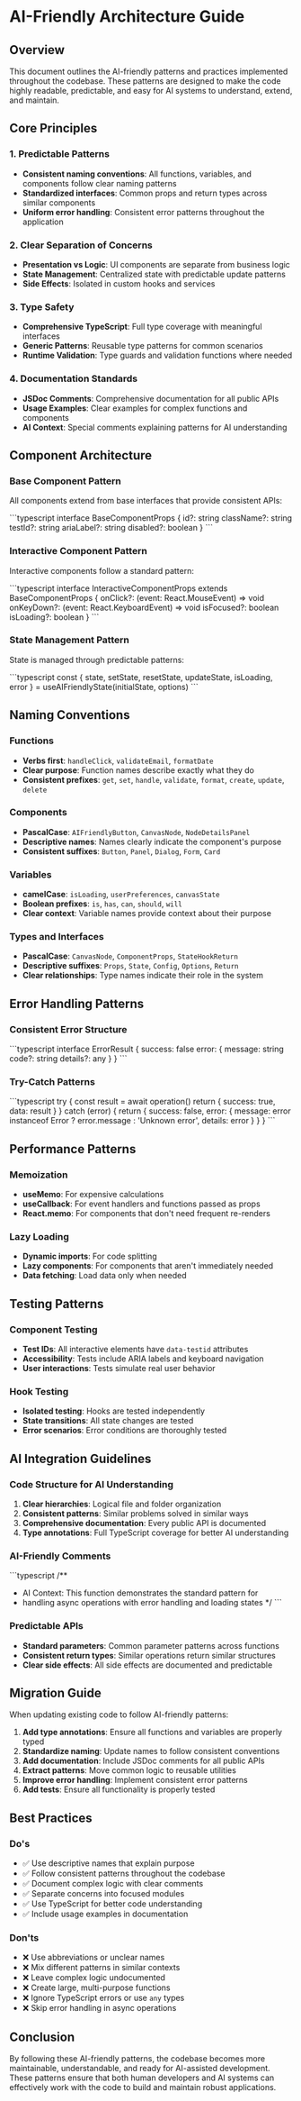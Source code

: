 # AI-Friendly Architecture Guide

## Overview

This document outlines the AI-friendly patterns and practices implemented throughout the codebase. These patterns are designed to make the code highly readable, predictable, and easy for AI systems to understand, extend, and maintain.

## Core Principles

### 1. Predictable Patterns
- **Consistent naming conventions**: All functions, variables, and components follow clear naming patterns
- **Standardized interfaces**: Common props and return types across similar components
- **Uniform error handling**: Consistent error patterns throughout the application

### 2. Clear Separation of Concerns
- **Presentation vs Logic**: UI components are separate from business logic
- **State Management**: Centralized state with predictable update patterns
- **Side Effects**: Isolated in custom hooks and services

### 3. Type Safety
- **Comprehensive TypeScript**: Full type coverage with meaningful interfaces
- **Generic Patterns**: Reusable type patterns for common scenarios
- **Runtime Validation**: Type guards and validation functions where needed

### 4. Documentation Standards
- **JSDoc Comments**: Comprehensive documentation for all public APIs
- **Usage Examples**: Clear examples for complex functions and components
- **AI Context**: Special comments explaining patterns for AI understanding

## Component Architecture

### Base Component Pattern

All components extend from base interfaces that provide consistent APIs:

\`\`\`typescript
interface BaseComponentProps {
  id?: string
  className?: string
  testId?: string
  ariaLabel?: string
  disabled?: boolean
}
\`\`\`

### Interactive Component Pattern

Interactive components follow a standard pattern:

\`\`\`typescript
interface InteractiveComponentProps extends BaseComponentProps {
  onClick?: (event: React.MouseEvent) => void
  onKeyDown?: (event: React.KeyboardEvent) => void
  isFocused?: boolean
  isLoading?: boolean
}
\`\`\`

### State Management Pattern

State is managed through predictable patterns:

\`\`\`typescript
const {
  state,
  setState,
  resetState,
  updateState,
  isLoading,
  error
} = useAIFriendlyState(initialState, options)
\`\`\`

## Naming Conventions

### Functions
- **Verbs first**: `handleClick`, `validateEmail`, `formatDate`
- **Clear purpose**: Function names describe exactly what they do
- **Consistent prefixes**: `get`, `set`, `handle`, `validate`, `format`, `create`, `update`, `delete`

### Components
- **PascalCase**: `AIFriendlyButton`, `CanvasNode`, `NodeDetailsPanel`
- **Descriptive names**: Names clearly indicate the component's purpose
- **Consistent suffixes**: `Button`, `Panel`, `Dialog`, `Form`, `Card`

### Variables
- **camelCase**: `isLoading`, `userPreferences`, `canvasState`
- **Boolean prefixes**: `is`, `has`, `can`, `should`, `will`
- **Clear context**: Variable names provide context about their purpose

### Types and Interfaces
- **PascalCase**: `CanvasNode`, `ComponentProps`, `StateHookReturn`
- **Descriptive suffixes**: `Props`, `State`, `Config`, `Options`, `Return`
- **Clear relationships**: Type names indicate their role in the system

## Error Handling Patterns

### Consistent Error Structure
\`\`\`typescript
interface ErrorResult {
  success: false
  error: {
    message: string
    code?: string
    details?: any
  }
}
\`\`\`

### Try-Catch Patterns
\`\`\`typescript
try {
  const result = await operation()
  return { success: true, data: result }
} catch (error) {
  return {
    success: false,
    error: {
      message: error instanceof Error ? error.message : 'Unknown error',
      details: error
    }
  }
}
\`\`\`

## Performance Patterns

### Memoization
- **useMemo**: For expensive calculations
- **useCallback**: For event handlers and functions passed as props
- **React.memo**: For components that don't need frequent re-renders

### Lazy Loading
- **Dynamic imports**: For code splitting
- **Lazy components**: For components that aren't immediately needed
- **Data fetching**: Load data only when needed

## Testing Patterns

### Component Testing
- **Test IDs**: All interactive elements have `data-testid` attributes
- **Accessibility**: Tests include ARIA labels and keyboard navigation
- **User interactions**: Tests simulate real user behavior

### Hook Testing
- **Isolated testing**: Hooks are tested independently
- **State transitions**: All state changes are tested
- **Error scenarios**: Error conditions are thoroughly tested

## AI Integration Guidelines

### Code Structure for AI Understanding
1. **Clear hierarchies**: Logical file and folder organization
2. **Consistent patterns**: Similar problems solved in similar ways
3. **Comprehensive documentation**: Every public API is documented
4. **Type annotations**: Full TypeScript coverage for better AI understanding

### AI-Friendly Comments
\`\`\`typescript
/**
 * AI Context: This function demonstrates the standard pattern for
 * handling async operations with error handling and loading states
 */
\`\`\`

### Predictable APIs
- **Standard parameters**: Common parameter patterns across functions
- **Consistent return types**: Similar operations return similar structures
- **Clear side effects**: All side effects are documented and predictable

## Migration Guide

When updating existing code to follow AI-friendly patterns:

1. **Add type annotations**: Ensure all functions and variables are properly typed
2. **Standardize naming**: Update names to follow consistent conventions
3. **Add documentation**: Include JSDoc comments for all public APIs
4. **Extract patterns**: Move common logic to reusable utilities
5. **Improve error handling**: Implement consistent error patterns
6. **Add tests**: Ensure all functionality is properly tested

## Best Practices

### Do's
- ✅ Use descriptive names that explain purpose
- ✅ Follow consistent patterns throughout the codebase
- ✅ Document complex logic with clear comments
- ✅ Separate concerns into focused modules
- ✅ Use TypeScript for better code understanding
- ✅ Include usage examples in documentation

### Don'ts
- ❌ Use abbreviations or unclear names
- ❌ Mix different patterns in similar contexts
- ❌ Leave complex logic undocumented
- ❌ Create large, multi-purpose functions
- ❌ Ignore TypeScript errors or use `any` types
- ❌ Skip error handling in async operations

## Conclusion

By following these AI-friendly patterns, the codebase becomes more maintainable, understandable, and ready for AI-assisted development. These patterns ensure that both human developers and AI systems can effectively work with the code to build and maintain robust applications.
